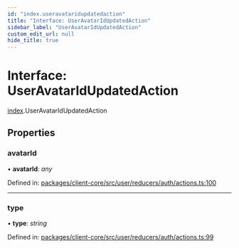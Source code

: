 ```yaml
---
id: "index.useravataridupdatedaction"
title: "Interface: UserAvatarIdUpdatedAction"
sidebar_label: "UserAvatarIdUpdatedAction"
custom_edit_url: null
hide_title: true
---
```


# Interface: UserAvatarIdUpdatedAction

[index](../modules/index.md).UserAvatarIdUpdatedAction

## Properties

### avatarId

• **avatarId**: *any*

Defined in: [packages/client-core/src/user/reducers/auth/actions.ts:100](https://github.com/xr3ngine/xr3ngine/blob/716a06460/packages/client-core/src/user/reducers/auth/actions.ts#L100)

___

### type

• **type**: *string*

Defined in: [packages/client-core/src/user/reducers/auth/actions.ts:99](https://github.com/xr3ngine/xr3ngine/blob/716a06460/packages/client-core/src/user/reducers/auth/actions.ts#L99)
